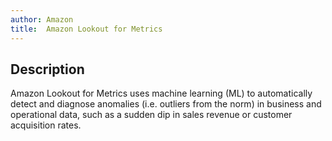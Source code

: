 ```yaml
---
author: Amazon
title:  Amazon Lookout for Metrics
---
```


## Description

Amazon Lookout for Metrics uses machine learning (ML) to automatically detect and diagnose anomalies (i.e. outliers from the norm) in business and operational data, such as a sudden dip in sales revenue or customer acquisition rates.
